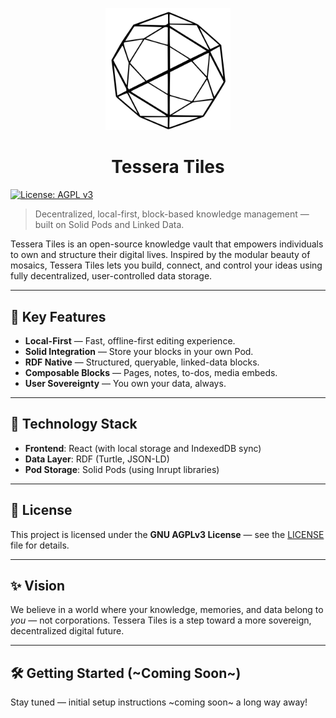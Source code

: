 <p align="center">
  <img src="./tessera-logo.svg" alt="Tessera Tiles Logo" width="200"/>
</p>

<h1 align="center">Tessera Tiles</h1>

[![License: AGPL v3](https://img.shields.io/badge/License-AGPLv3-blue.svg)](LICENSE)

> Decentralized, local-first, block-based knowledge management — built on Solid Pods and Linked Data.

Tessera Tiles is an open-source knowledge vault that empowers individuals to own and structure their digital lives. Inspired by the modular beauty of mosaics, Tessera Tiles lets you build, connect, and control your ideas using fully decentralized, user-controlled data storage.

---

## 🚀 Key Features

- **Local-First** — Fast, offline-first editing experience.
- **Solid Integration** — Store your blocks in your own Pod.
- **RDF Native** — Structured, queryable, linked-data blocks.
- **Composable Blocks** — Pages, notes, to-dos, media embeds.
- **User Sovereignty** — You own your data, always.

---

## 🧩 Technology Stack

- **Frontend**: React (with local storage and IndexedDB sync)
- **Data Layer**: RDF (Turtle, JSON-LD)
- **Pod Storage**: Solid Pods (using Inrupt libraries)

---

## 📜 License

This project is licensed under the **GNU AGPLv3 License** — see the [LICENSE](LICENSE) file for details.

---

## ✨ Vision

We believe in a world where your knowledge, memories, and data belong to *you* — not corporations. Tessera Tiles is a step toward a more sovereign, decentralized digital future.

---

## 🛠️ Getting Started (~Coming Soon~)

Stay tuned — initial setup instructions ~coming soon~ a long way away!

